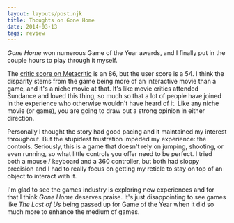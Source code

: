 ```yaml
---
layout: layouts/post.njk
title: Thoughts on Gone Home
date: 2014-03-13
tags: review
---
```


*Gone Home* won numerous Game of the Year awards, and I finally put in the couple hours to play through it myself.

The [critic score on Metacritic](http://www.metacritic.com/game/pc/gone-home) is an 86, but the user score is a 54. I think the disparity stems from the game being more of an interactive movie than a game, and it's a niche movie at that. It's like movie critics attended Sundance and loved this thing, so much so that a lot of people have joined in the experience who otherwise wouldn't have heard of it. Like any niche movie (or game), you are going to draw out a strong opinion in either direction.

Personally I thought the story had good pacing and it maintained my interest throughout. But the stupidest frustration impeded my experience: the controls. Seriously, this is a game that doesn't rely on jumping, shooting, or even running, so what little controls you offer need to be perfect. I tried both a mouse / keyboard and a 360 controller, but both had sloppy precision and I had to really focus on getting my reticle to stay on top of an object to interact with it.

I'm glad to see the games industry is exploring new experiences and for that I think *Gone Home* deserves praise. It's just disappointing to see games like *The Last of Us* being passed up for Game of the Year when it did so much more to enhance the medium of games.
